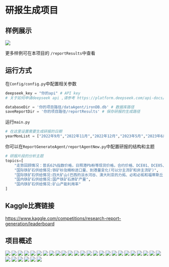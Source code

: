 # 研报生成项目

## 样例展示
![](assets/media/report-demo.png)

更多样例可在本项目的 `/reportResults`中查看

## 运行方式
在`Config/config.py`中配置相关参数

```python
deepseek_key = "你的api" # API key
# 关于如何申请deepseek api ,请参考 https://platform.deepseek.com/api-docs/zh-cn/

databaseDir = '你的项目路径/dataAgent/ironDB.db' # 数据库路径
saveReportDir = '你的项目路径/reportResults' # 保存研报的生成路径
```


运行`main.py`

```python
# 在这里设置需要生成研报的日期
yearMonList = ["2022年9月","2022年11月","2022年12月","2023年5月","2023年6月","2023年8月","2023年9月"]
```

你可以在`ReportGenerateAgent/reportAgentNew.py`中配置研报的结构和主题
```python
# 研报片段的分析主题
topics=[
    "走势回顾情况：普氏62%指数价格，日照港Pb粉等现货价格，合约价格、DCE01、DCE05、DCE07变化",
    "国际铁矿石供给情况:铁矿砂及精粉进口量、到港量变化(可以分主流矿和非主流矿)",
    "国际铁矿石供给情况:四大矿山(巴西的淡水河谷、澳大利亚的力拓、必和必拓和福蒂斯丘)年度年产量变动情况",
    "国内铁矿石供给情况:国产铁矿石原矿产量",
    "国内铁矿石供给情况:矿山产能利用率"
]
```

## Kaggle比赛链接
https://www.kaggle.com/competitions/research-report-generation/leaderboard

## 项目概述
![](assets/introSlides/幻灯片1.JPG)
![](assets/introSlides/幻灯片2.JPG)
![](assets/introSlides/幻灯片3.JPG)
![](assets/introSlides/幻灯片4.JPG)
![](assets/introSlides/幻灯片5.JPG)
![](assets/introSlides/幻灯片6.JPG)
![](assets/introSlides/幻灯片7.JPG)
![](assets/introSlides/幻灯片8.JPG)
![](assets/introSlides/幻灯片9.JPG)
![](assets/introSlides/幻灯片10.JPG)
![](assets/introSlides/幻灯片11.JPG)
![](assets/introSlides/幻灯片12.JPG)
![](assets/introSlides/幻灯片13.JPG)
![](assets/introSlides/幻灯片14.JPG)
![](assets/introSlides/幻灯片15.JPG)
![](assets/introSlides/幻灯片16.JPG)
![](assets/introSlides/幻灯片17.JPG)
![](assets/introSlides/幻灯片18.JPG)
![](assets/introSlides/幻灯片19.JPG)
![](assets/introSlides/幻灯片20.JPG)
![](assets/introSlides/幻灯片21.JPG)
![](assets/introSlides/幻灯片22.JPG)
![](assets/introSlides/幻灯片23.JPG)
![](assets/introSlides/幻灯片24.JPG)
![](assets/introSlides/幻灯片25.JPG)
![](assets/introSlides/幻灯片26.JPG)
![](assets/introSlides/幻灯片27.JPG)
![](assets/introSlides/幻灯片28.JPG)
![](assets/introSlides/幻灯片29.JPG)
![](assets/introSlides/幻灯片30.JPG)
![](assets/introSlides/幻灯片31.JPG)
